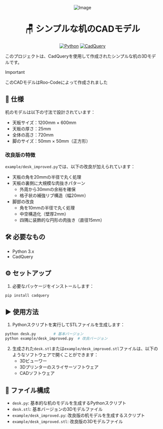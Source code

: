 <div align="center">

![Image](https://github.com/user-attachments/assets/7d4ac4bb-5e17-4ad0-87a1-d71b6d661323)

# 🪑 シンプルな机のCADモデル

[![Python](https://img.shields.io/badge/Python-3.x-blue.svg)](https://www.python.org/)
[![CadQuery](https://img.shields.io/badge/CadQuery-2.x-orange.svg)](https://cadquery.readthedocs.io/)

</div>

このプロジェクトは、CadQueryを使用して作成されたシンプルな机の3Dモデルです。

> [!IMPORTANT]
> このCADモデルはRoo-Codeによって作成されました

## 📏 仕様

机のモデルは以下の寸法で設計されています：

- 天板サイズ：1200mm × 600mm
- 天板の厚さ：25mm
- 全体の高さ：720mm
- 脚のサイズ：50mm × 50mm（正方形）

### 改良版の特徴

`example/desk_improved.py`では、以下の改良が加えられています：

- 天板の角を20mmの半径で丸く処理
- 天板の裏側に大規模な肉抜きパターン
  - 外周から30mmの余裕を確保
  - 格子状の補強リブ構造（幅20mm）
- 脚部の改良
  - 角を10mmの半径で丸く処理
  - 中空構造化（壁厚2mm）
  - 四隅に装飾的な円形の肉抜き（直径15mm）

## 🛠️ 必要なもの

- Python 3.x
- CadQuery

## ⚙️ セットアップ

1. 必要なパッケージをインストールします：
```bash
pip install cadquery
```

## ▶️ 使用方法

1. Pythonスクリプトを実行してSTLファイルを生成します：
```bash
python desk.py        # 基本バージョン
python example/desk_improved.py  # 改良バージョン
```

2. 生成された`desk.stl`または`example/desk_improved.stl`ファイルは、以下のようなソフトウェアで開くことができます：
   - 3Dビューワー
   - 3Dプリンターのスライサーソフトウェア
   - CADソフトウェア

## 📁 ファイル構成

- `desk.py`: 基本的な机のモデルを生成するPythonスクリプト
- `desk.stl`: 基本バージョンの3Dモデルファイル
- `example/desk_improved.py`: 改良版の机モデルを生成するスクリプト
- `example/desk_improved.stl`: 改良版の3Dモデルファイル
